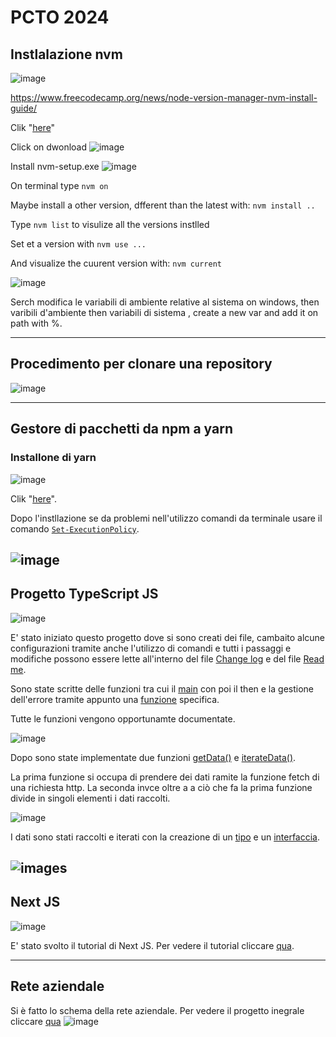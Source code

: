 # PCTO 2024
## Instlalazione nvm
![image](images/image5.png)

https://www.freecodecamp.org/news/node-version-manager-nvm-install-guide/

Clik "[here](https://github.com/coreybutler/nvm-windows#readme)"

Click on dwonload
![image](https://github.com/ahmedkahlids/pcto2024/assets/159768993/cacb9006-3242-4e66-9a1e-ed8e310e34b4)

Install nvm-setup.exe ![image](https://github.com/ahmedkahlids/pcto2024/assets/159768993/72729bb4-658c-48d3-8f6a-4f29e095fd3b)

On terminal type `nvm on`

Maybe install a other version, dfferent than the latest with: `nvm install ..`

Type `nvm list` to visulize all the versions instlled 

Set et a version with `nvm use ...`

And visualize the cuurent version with: `nvm current`

![image](https://github.com/ahmedkahlids/pcto2024/assets/159768993/bfe5a947-1f87-46f5-8f91-c05bdfd165b0)

Serch modifica le variabili di ambiente relative al sistema on windows, then varibili d'ambiente then variabili di sistema , create a new var and add it on path with %.

---


## Procedimento per clonare una repository 

![image](images/image1.png)

---

## Gestore di pacchetti da npm a yarn
### Installone di yarn

![image](images/image3.png)


Clik "[here](https://classic.yarnpkg.com/lang/en/docs/install/#windows-stable)".

Dopo l'instllazione se da problemi nell'utilizzo comandi da terminale usare il comando [`Set-ExecutionPolicy`](https://learn.microsoft.com/it-it/powershell/module/microsoft.powershell.security/set-executionpolicy?view=powershell-7.4y).

![image](images/image2.PNG)
---
## Progetto TypeScript JS

![image](images/image4.PNG)

E' stato iniziato questo progetto dove si sono creati dei file, cambaito alcune configurazioni tramite anche l'utilizzo di comandi e tutti i passaggi e modifiche possono essere lette all'interno del file [Change log](https://github.com/ahmedkahlids/typescriptJS/blob/master/CHANGE-LOG.md) e del file [Read me](https://github.com/ahmedkahlids/typescriptJS/blob/master/README.md).

Sono state scritte delle funzioni tra cui il [main](https://github.com/ahmedkahlids/typescriptJS/blob/master/src/error.ts) con poi il then e la gestione dell'errore tramite appunto una [funzione](https://github.com/ahmedkahlids/typescriptJS/blob/master/main.ts) specifica.

Tutte le funzioni vengono opportunamte documentate.

![image](images/image6.PNG)

Dopo sono state implementate due funzioni [getData()](https://github.com/ahmedkahlids/typescriptJS/blob/master/src/data.ts) e [iterateData()](https://github.com/ahmedkahlids/typescriptJS/blob/master/src/data.ts).

La prima funzione si occupa di prendere dei dati ramite la funzione fetch di una richiesta http.
La seconda invce oltre a a ciò che fa la prima funzione divide in singoli elementi i dati raccolti.

![image](images/image7.PNG)

I dati sono stati raccolti e iterati con la creazione di un [tipo](https://github.com/ahmedkahlids/typescriptJS/blob/master/src/types.ts) e un [interfaccia](https://github.com/ahmedkahlids/typescriptJS/blob/master/src/types.ts).

![images](images/image8.PNG)
---

## Next JS

![image](images/image9.png)

E' stato svolto il tutorial di Next JS.
Per vedere il tutorial cliccare [qua](https://nextjs.org/learn/basics/create-nextjs-app).

---

## Rete aziendale 
Si è fatto lo schema della rete aziendale.
Per vedere il progetto inegrale cliccare [qua](https://app.eraser.io/workspace/UpKSiMLhuJj4l1ZVkEFJ)
![image](images/schemaRete.png)



